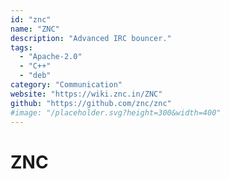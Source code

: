 ```yaml
---
id: "znc"
name: "ZNC"
description: "Advanced IRC bouncer."
tags:
  - "Apache-2.0"
  - "C++"
  - "deb"
category: "Communication"
website: "https://wiki.znc.in/ZNC"
github: "https://github.com/znc/znc"
#image: "/placeholder.svg?height=300&width=400"
---
```


# ZNC
